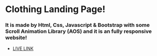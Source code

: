# Clothing Landing Page!

### It is made by Html, Css, Javascript & Bootstrap with some Scroll Animation Library (AOS) and it is an fully responsive website!

- [LIVE LINK](https://clothing-landing-page-ruddy.vercel.app/)
